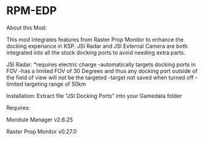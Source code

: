 # RPM-EDP
About this Mod:

This mod integrates features from Raster Prop Monitor to enhance the docking experiance in KSP. JSI Radar and JSI External Camera are both integrated into all the stock docking ports to avoid needing extra parts.

JSI Radar:
*requires electric charge
-automatically targets docking ports in FOV
-has a limited FOV of 30 Degrees and thus any docking port outside of the field of view will not be the targeted
-target not saved when turned off
-limited targeting range of 50km

Installation:
Extract file "JSI Docking Ports" into your Gamedata folder

Requires:

Mondule Manager v2.6.25

Raster Prop Monitor v0.27.0
